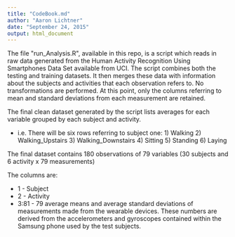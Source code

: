 ```yaml
---
title: "CodeBook.md"
author: "Aaron Lichtner"
date: "September 24, 2015"
output: html_document
---
```


The file "run_Analysis.R", available in this repo, is a script which reads in raw data generated from the Human Activity Recognition Using Smartphones Data Set available from UCI. The script combines both the testing and training datasets. It then merges these data with information about the subjects and activities that each observation refers to. No transformations are performed. At this point, only the columns referring to mean and standard deviations from each measurement are retained.

The final clean dataset generated by the script lists averages for each variable grouped by each subject and activity. 

- i.e. There will be six rows referring to subject one: 1) Walking 2) Walking_Upstairs 3) Walking_Downstairs 4) Sitting 5) Standing 6) Laying

The final dataset contains 180 observations of 79 variables (30 subjects and 6 activity x 79 measurements)

The columns are:

- 1 - Subject
- 2 - Activity
- 3:81 - 79 average means and average standard deviations of measurements made from the wearable devices. These numbers are derived from the accelerometers and gyroscopes contained within the Samsung phone used by the test subjects. 



